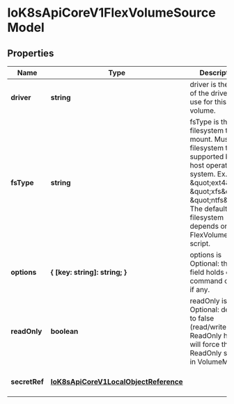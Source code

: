 # IoK8sApiCoreV1FlexVolumeSourceModel

## Properties

Name | Type | Description | Notes
------------ | ------------- | ------------- | -------------
**driver** | **string** | driver is the name of the driver to use for this volume. | [default to undefined]
**fsType** | **string** | fsType is the filesystem type to mount. Must be a filesystem type supported by the host operating system. Ex. \&quot;ext4\&quot;, \&quot;xfs\&quot;, \&quot;ntfs\&quot;. The default filesystem depends on FlexVolume script. | [optional] [default to undefined]
**options** | **{ [key: string]: string; }** | options is Optional: this field holds extra command options if any. | [optional] [default to undefined]
**readOnly** | **boolean** | readOnly is Optional: defaults to false (read/write). ReadOnly here will force the ReadOnly setting in VolumeMounts. | [optional] [default to undefined]
**secretRef** | [**IoK8sApiCoreV1LocalObjectReference**](IoK8sApiCoreV1LocalObjectReference.md) |  | [optional] [default to undefined]



